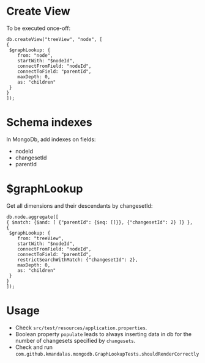 
# Create View
To be executed once-off:
```
db.createView("treeView", "node", [
{
 $graphLookup: {
    from: "node",
    startWith: "$nodeId",
    connectFromField: "nodeId",
    connectToField: "parentId",
    maxDepth: 0,
    as: "children"
 }
}
]);
```

# Schema indexes
In MongoDb, add indexes on fields:
- nodeId
- changesetId
- parentId

# $graphLookup
Get all dimensions and their descendants by changesetId:
```
db.node.aggregate([ 
{ $match: {$and: [ {"parentId": {$eq: []}}, {"changesetId": 2} ]} },
{
 $graphLookup: {
    from: "treeView",
    startWith: "$nodeId",
    connectFromField: "nodeId",
    connectToField: "parentId",
    restrictSearchWithMatch: {"changesetId": 2},
    maxDepth: 0,
    as: "children"
 }
}
]);
```

# Usage
- Check `src/test/resources/application.properties`. 
- Boolean property `populate` leads to always inserting data in db for the number of changesets specified by `changesets`.
- Check and run `com.github.kmandalas.mongodb.GraphLookupTests.shouldRenderCorrectly`
 


